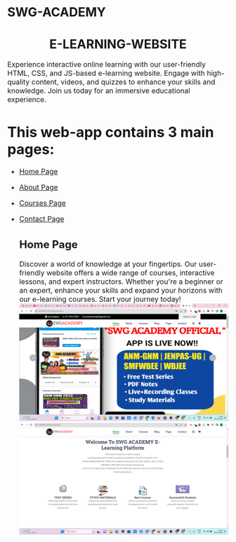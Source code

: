 # SWG-ACADEMY
<h1 align="center">E-LEARNING-WEBSITE</h1>
<p><font size="3">
Experience interactive online learning with our user-friendly HTML, CSS, and JS-based e-learning website. Engage with high-quality content, videos, and quizzes to enhance your skills and knowledge. Join us today for an immersive educational experience.
</p>
  
# This web-app contains 3 main pages:
- [Home Page](#home-page)
- [About Page](#about-page)
- [Courses Page](#courses-page)
- [Contact Page](#contact-page)

  ## Home Page
  Discover a world of knowledge at your fingertips. Our user-friendly website offers a wide range of courses, interactive lessons, and expert instructors. Whether you're a beginner or an expert, enhance your skills and expand your horizons with our e-learning courses. Start your journey today!
![](https://github.com/Surya07102000/SWG-ACADEMY/blob/main/images/Screenshot%202023-09-09%20142833.png)
![](https://github.com/Surya07102000/SWG-ACADEMY/blob/main/images/Screenshot%20(354).png)
